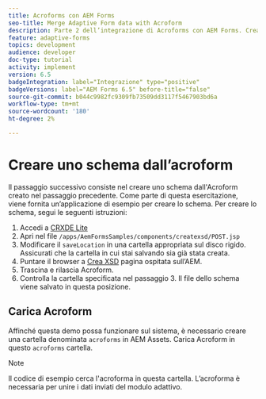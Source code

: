 ```yaml
---
title: Acroforms con AEM Forms
seo-title: Merge Adaptive Form data with Acroform
description: Parte 2 dell’integrazione di Acroforms con AEM Forms. Crea uno schema da un Acroform.
feature: adaptive-forms
topics: development
audience: developer
doc-type: tutorial
activity: implement
version: 6.5
badgeIntegration: label="Integrazione" type="positive"
badgeVersions: label="AEM Forms 6.5" before-title="false"
source-git-commit: b044c9982fc9309fb73509dd3117f5467903bd6a
workflow-type: tm+mt
source-wordcount: '180'
ht-degree: 2%

---
```



# Creare uno schema dall’acroform

Il passaggio successivo consiste nel creare uno schema dall&#39;Acroform creato nel passaggio precedente. Come parte di questa esercitazione, viene fornita un’applicazione di esempio per creare lo schema. Per creare lo schema, segui le seguenti istruzioni:

1. Accedi a [CRXDE Lite](http://localhost:4502/crx/de)
2. Apri nel file `/apps/AemFormsSamples/components/createxsd/POST.jsp`
3. Modificare il `saveLocation` in una cartella appropriata sul disco rigido. Assicurati che la cartella in cui stai salvando sia già stata creata.
4. Puntare il browser a [Crea XSD](http://localhost:4502/content/DocumentServices/CreateXsd.html) pagina ospitata sull’AEM.
5. Trascina e rilascia Acroform.
6. Controlla la cartella specificata nel passaggio 3. Il file dello schema viene salvato in questa posizione.

## Carica Acroform

Affinché questa demo possa funzionare sul sistema, è necessario creare una cartella denominata `acroforms` in AEM Assets. Carica Acroform in questo `acroforms` cartella.

>[!NOTE]
>
>Il codice di esempio cerca l&#39;acroforma in questa cartella. L’acroforma è necessaria per unire i dati inviati del modulo adattivo.
